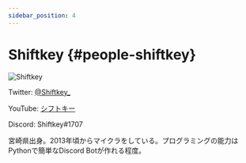 ```yaml
---
sidebar_position: 4
---
```


# Shiftkey {#people-shiftkey}

![Shiftkey](https://pbs.twimg.com/profile_images/1248539196198813697/i4xzEi7T_400x400.jpg)

Twitter: [@Shiftkey_](https://twitter.com/Shiftkey_ "Twitterアカウント")

YouTube: [シフトキー](https://youtube.com/channel/UC3cbM0SYtLbAMjNdhokvNbQ "YouTubeアカウント")

Discord: Shiftkey#1707

宮崎県出身。2013年頃からマイクラをしている。プログラミングの能力はPythonで簡単なDiscord Botが作れる程度。
